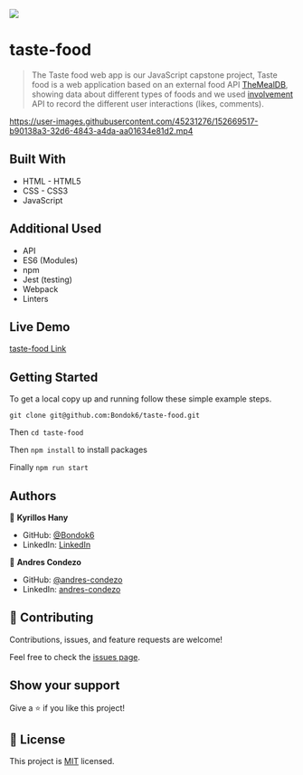 ![](https://img.shields.io/badge/Microverse-blueviolet)

# taste-food

> The Taste food web app is our JavaScript capstone project, Taste food is a web application based on an external food API [TheMealDB](https://www.themealdb.com/api.php), showing data about different types of foods and we used [involvement](https://www.notion.so/Involvement-API-869e60b5ad104603aa6db59e08150270) API to record the different user interactions (likes, comments).


https://user-images.githubusercontent.com/45231276/152669517-b90138a3-32d6-4843-a4da-aa01634e81d2.mp4


## Built With

- HTML - HTML5
- CSS - CSS3
- JavaScript

## Additional Used

- API
- ES6 (Modules)
- npm
- Jest (testing)
- Webpack
- Linters

## Live Demo

[taste-food Link](https://bondok6.github.io/Taste-Food/)

## Getting Started

To get a local copy up and running follow these simple example steps.

`git clone git@github.com:Bondok6/taste-food.git`

Then `cd taste-food`

Then `npm install` to install packages

Finally `npm run start`

## Authors

👤 **Kyrillos Hany**

- GitHub: [@Bondok6](https://github.com/Bondok6)
- LinkedIn: [LinkedIn](https://linkedin.com/in/linkedinhandle)

👤 **Andres Condezo**

- GitHub: [@andres-condezo](https://github.com/andres-condezo)
- LinkedIn: [andres-condezo](https://linkedin.com/in/andres-condezo)

## 🤝 Contributing

Contributions, issues, and feature requests are welcome!

Feel free to check the [issues page](../../issues/).

## Show your support

Give a ⭐️ if you like this project!

## 📝 License

This project is [MIT](./MIT.md) licensed.
